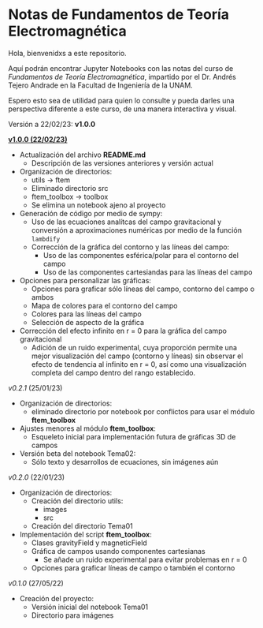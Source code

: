 # Notas de Fundamentos de Teoría Electromagnética

Hola, bienvenidxs a este repositorio.

Aquí podrán encontrar Jupyter Notebooks con las notas del curso de *Fundamentos de Teoría Electromagnética*, impartido por el Dr. Andrés Tejero Andrade en la Facultad de Ingeniería de la UNAM.

Espero esto sea de utilidad para quien lo consulte y pueda darles una perspectiva diferente a este curso, de una manera interactiva y visual.

Versión a 22/02/23: **v1.0.0**

<ins>**v1.0.0 (22/02/23)**</ins> 

- Actualización del archivo **README.md**
    - Descripción de las versiones anteriores y versión actual
- Organización de directorios:
    - utils -> ftem
    - Eliminado directorio src
    - ftem_toolbox -> toolbox
    - Se elimina un notebook ajeno al proyecto
- Generación de código por medio de sympy:
    - Uso de las ecuaciones analítcas del campo gravitacional y conversión a aproximaciones numéricas por medio de la función ```lambdify```
    - Corrección de la gráfica del contorno y las líneas del campo:
        - Uso de las componentes esférica/polar para el contorno del campo
        - Uso de las componentes cartesiandas para las líneas del campo
- Opciones para personalizar las gráficas:
    - Opciones para graficar sólo líneas del campo, contorno del campo o ambos
    - Mapa de colores para el contorno del campo
    - Colores para las líneas del campo
    - Selección de aspecto de la gráfica
- Corrección del efecto infinito en r = 0 para la gráfica del campo gravitacional
    - Adición de un ruido experimental, cuya proporción permite una mejor visualización del campo (contorno y líneas) sin observar el efecto de tendencia al infinito en r = 0, así como una visualización completa del campo dentro del rango establecido.

*v0.2.1* (25/01/23)

- Organización de directorios:
    - eliminado directorio por notebook por conflictos para usar el módulo **ftem_toolbox**
- Ajustes menores al módulo **ftem_toolbox**:
    - Esqueleto inicial para implementación futura de gráficas 3D de campos
- Versión beta del notebook Tema02:
    - Sólo texto y desarrollos de ecuaciones, sin imágenes aún

*v0.2.0* (22/01/23)

- Organización de directorios:
    - Creación del directorio utils:
        - images
        - src
    - Creación del directorio Tema01
- Implementación del script **ftem_toolbox**:
    - Clases gravityField y magneticField
    - Gráfica de campos usando componentes cartesianas
        - Se añade un ruido experimental para evitar problemas en r = 0
    - Opciones para graficar líneas de campo o también el contorno

*v0.1.0* (27/05/22)

- Creación del proyecto:
    - Versión inicial del notebook Tema01
    - Directorio para imágenes